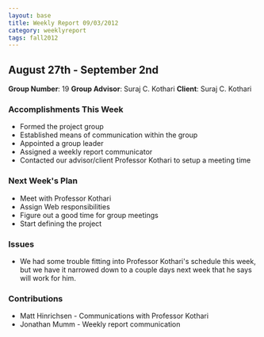 ```yaml
---
layout: base
title: Weekly Report 09/03/2012
category: weeklyreport
tags: fall2012
---
```


## August 27th - September 2nd

**Group Number**: 19
**Group Advisor**: Suraj C. Kothari
**Client**: Suraj C. Kothari

### Accomplishments This Week

* Formed the project group
* Established means of communication within the group
* Appointed a group leader
* Assigned a weekly report communicator
* Contacted our advisor/client Professor Kothari to setup a meeting time

### Next Week's Plan

* Meet with Professor Kothari
* Assign Web responsibilities
* Figure out a good time for group meetings
* Start defining the project

### Issues

* We had some trouble fitting into Professor Kothari's schedule this week, but we have it narrowed down to a couple days next week that he says will work for him.

### Contributions

* Matt Hinrichsen - Communications with Professor Kothari
* Jonathan Mumm - Weekly report communication
